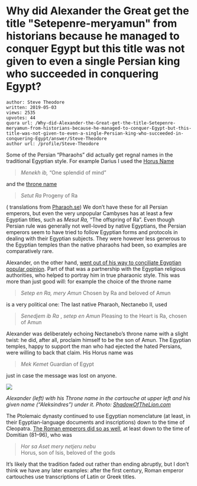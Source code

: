 # Why did Alexander the Great get the title "Setepenre-meryamun" from historians because he managed to conquer Egypt but this title was not given to even a single Persian king who succeeded in conquering Egypt?

	author: Steve Theodore
	written: 2019-05-03
	views: 2535
	upvotes: 44
	quora url: /Why-did-Alexander-the-Great-get-the-title-Setepenre-meryamun-from-historians-because-he-managed-to-conquer-Egypt-but-this-title-was-not-given-to-even-a-single-Persian-king-who-succeeded-in-conquering-Egypt/answer/Steve-Theodore
	author url: /profile/Steve-Theodore


Some of the Persian “Pharaohs” did actually get regnal names in the traditional Egyptian style. For example Darius I used the [Horus Name](https://en.wikipedia.org/wiki/Horus_name)

> _Menekh ib,_ “One splendid of mind”

and the [throne name](https://en.wikipedia.org/wiki/Prenomen_(Ancient_Egypt))

> _Setut Ra_ Progeny of Ra

( translations from [Pharaoh.se](https://pharaoh.se/pharaoh/Darius-I)) We don’t have these for all Persian emperors, but even the very unpopular Cambyses has at least a few Egyptian titles, such as _Mesut Ra,_ “The offspring of Ra”. Even though Persian rule was generally not well-loved by native Egyptians, the Persian emperors seem to have tried to follow Egyptian forms and protocols in dealing with their Egyptian subjects. They were however less generous to the Egyptian temples than the native pharaohs had been, so examples are comparatively rare.

Alexander, on the other hand, [went out of his way to conciliate Egyptian popular opinion](https://www.quora.com/Why-did-Alexander-have-to-make-the-long-journey-to-Siwa-which-is-out-of-his-way-to-Persia-How-can-he-know-the-outcome-if-he-just-improvised). Part of that was a partnership with the Egyptian religious authorities, who helped to portray him in true pharaonic style. This was more than just good will: for example the choice of the throne name

> _Setep en Ra,_  _mery Amun_ Chosen by Ra and beloved of Amun

is a very political one: The last native Pharaoh, Nectanebo II, used

> _Senedjem ib Ra_ , _setep en Amun_ Pleasing to the Heart is Ra, chosen of Amun

Alexander was deliberately echoing Nectanebo’s throne name with a slight twist: he did, after all, proclaim himself to be the son of Amun. The Egyptian temples, happy to support the man who had ejected the hated Persians, were willing to back that claim. His Horus name was

> _Mek Kemet_ Guardian of Egypt

just in case the message was lost on anyone.

![](https://qph.fs.quoracdn.net/main-qimg-875349ef5ae9b2dfb544417c69d221df)

_Alexander (left) with his Throne name in the cartouche at upper left and his given name (“Aleksindres”) under it. Photo:_ _[ShadowOfTheLion.com](http://shadowofthelion.com/alexander-in-egypt/)_ 

The Ptolemaic dynasty continued to use Egyptian nomenclature (at least, in their Egyptian-language documents and inscriptions) down to the time of Cleopatra. [The Roman emperors did so as well](https://www.quora.com/After-the-death-of-Cleopatra-did-the-title-of-pharaoh-become-associated-with-Roman-emperors-How-did-the-Romans-reconcile-the-principate-emperors-with-the-position-of-a-foreign-king/answer/Steve-Theodore?ch=10&share=77aa535d&srid=zLvM), at least down to the time of Domitian (81–96), who was

> _Hor sa Aset mery netjeru nebu_  
Horus, son of Isis, beloved of the gods

It’s likely that the tradition faded out rather than ending abruptly, but I don’t think we have any later examples: after the first century, Roman emperor cartouches use transcriptions of Latin or Greek titles.

